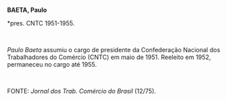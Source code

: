 **BAETA, Paulo**

\*pres. CNTC 1951-1955.

 

*Paulo Baeta* assumiu o cargo de presidente da Confederação Nacional dos
Trabalhadores do Comércio (CNTC) em maio de 1951. Reeleito em 1952,
permaneceu no cargo até 1955.

 

FONTE: *Jornal dos Trab. Comércio do Brasil* (12/75).
